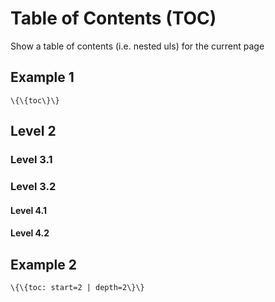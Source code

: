 Table of Contents (TOC)
=======================

Show a table of contents (i.e. nested uls) for the current page

Example 1
---------

~~~~ {.sourceCode .python}
\{\{toc\}\}
~~~~

Level 2
-------

### Level 3.1

### Level 3.2

#### Level 4.1

#### Level 4.2

Example 2
---------

~~~~ {.sourceCode .python}
\{\{toc: start=2 | depth=2\}\}
~~~~
